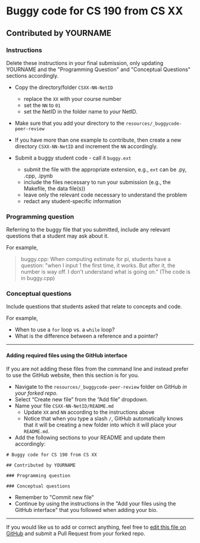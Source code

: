 # Buggy code for CS 190 from CS XX

## Contributed by YOURNAME

### Instructions
Delete these instructions in your final submission, only updating YOURNAME and the "Programming Question" and "Conceptual Questions" sections accordingly.

* Copy the directory/folder `CSXX-NN-NetID`
   * replace the `XX` with your course number
   * set the `NN` to `01`
   * set the NetID in the folder name to _your_ NetID.
* Make sure that you add your directory to the `resources/_buggycode-peer-review`
* If you have more than one example to contribute, then create a new directory `CSXX-NN-NetID` and increment the `NN` accordingly.

* Submit a buggy student code - call it `buggy.ext`
  * submit the file with the appropriate extension, e.g., `ext` can be .py, .cpp, .ipynb
  * include the files necessary to run your submission (e.g., the Makefile, the data file(s))
  * leave only the relevant code necessary to understand the problem
  * redact any student-specific information

### Programming question

Referring to the buggy file that you submitted, include any relevant questions that a student may ask about it. 

For example,
 >   buggy.cpp: When computing estimate for pi, students have a question: "when I input 1 the first time, it works. But after it, the number is way off. I don't understand what is going on." (The code is in buggy.cpp)

### Conceptual questions

Include questions that students asked that relate to concepts and code.

For example, 
*  When to use a `for` loop vs. a `while` loop?
*  What is the difference between a reference and a pointer?

-----

#### Adding required files using the GitHub interface 

If you are not adding these files from the command line and instead prefer to use the GitHub website, then this section is for you.
* Navigate to the `resources/_buggycode-peer-review` folder on GitHub _in your forked repo_.
* Select “Create new file” from the “Add file” dropdown.
* Name your file `CSXX-NN-NetID/README.md`
  * Update `XX` and `NN` according to the instructions above
  * Notice that when you type a slash `/`, GitHub automatically knows that it will be creating a new folder into which it will place your `README.md`.
* Add the following sections to your README and update them accordingly:
```
# Buggy code for CS 190 from CS XX

## Contributed by YOURNAME

### Programming question

### Conceptual questions
```
* Remember to "Commit new file"
* Continue by using the instructions in the "Add your files using the GitHub interface" that you followed when adding your bio.


-----

If you would like us to add or correct anything, feel free to [edit this file on GitHub](https://github.com/ucsb-teaching-cs/w21/edit/master/resources/buggycode-peer-review/csXX-NN-NetID/README.md) and submit a Pull Request from your forked repo.


